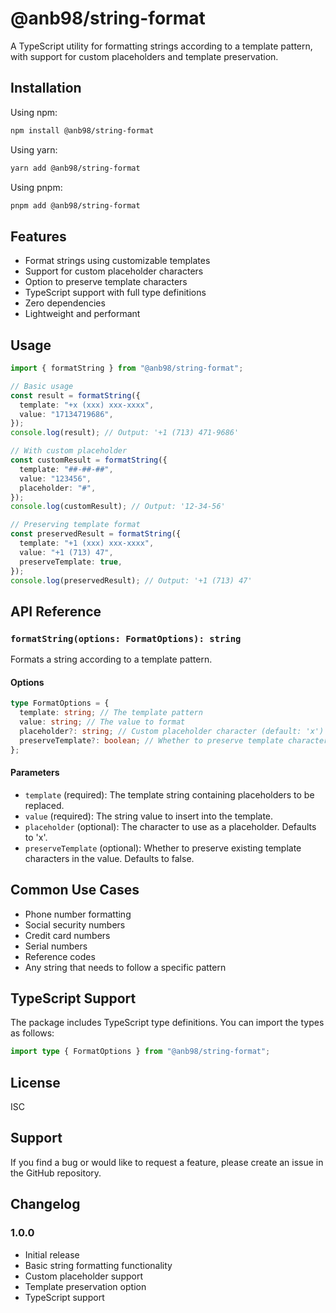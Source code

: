# @anb98/string-format

A TypeScript utility for formatting strings according to a template pattern, with support for custom placeholders and template preservation.

## Installation

Using npm:

```bash
npm install @anb98/string-format
```

Using yarn:

```bash
yarn add @anb98/string-format
```

Using pnpm:

```bash
pnpm add @anb98/string-format
```

## Features

- Format strings using customizable templates
- Support for custom placeholder characters
- Option to preserve template characters
- TypeScript support with full type definitions
- Zero dependencies
- Lightweight and performant

## Usage

```typescript
import { formatString } from "@anb98/string-format";

// Basic usage
const result = formatString({
  template: "+x (xxx) xxx-xxxx",
  value: "17134719686",
});
console.log(result); // Output: '+1 (713) 471-9686'

// With custom placeholder
const customResult = formatString({
  template: "##-##-##",
  value: "123456",
  placeholder: "#",
});
console.log(customResult); // Output: '12-34-56'

// Preserving template format
const preservedResult = formatString({
  template: "+1 (xxx) xxx-xxxx",
  value: "+1 (713) 47",
  preserveTemplate: true,
});
console.log(preservedResult); // Output: '+1 (713) 47'
```

## API Reference

### `formatString(options: FormatOptions): string`

Formats a string according to a template pattern.

#### Options

```typescript
type FormatOptions = {
  template: string; // The template pattern
  value: string; // The value to format
  placeholder?: string; // Custom placeholder character (default: 'x')
  preserveTemplate?: boolean; // Whether to preserve template characters (default: false)
};
```

#### Parameters

- `template` (required): The template string containing placeholders to be replaced.
- `value` (required): The string value to insert into the template.
- `placeholder` (optional): The character to use as a placeholder. Defaults to 'x'.
- `preserveTemplate` (optional): Whether to preserve existing template characters in the value. Defaults to false.

## Common Use Cases

- Phone number formatting
- Social security numbers
- Credit card numbers
- Serial numbers
- Reference codes
- Any string that needs to follow a specific pattern

## TypeScript Support

The package includes TypeScript type definitions. You can import the types as follows:

```typescript
import type { FormatOptions } from "@anb98/string-format";
```

## License

ISC

## Support

If you find a bug or would like to request a feature, please create an issue in the GitHub repository.

## Changelog

### 1.0.0

- Initial release
- Basic string formatting functionality
- Custom placeholder support
- Template preservation option
- TypeScript support
